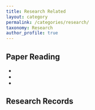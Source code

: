 ```yaml
---
title: Research Related
layout: category
permalink: /categories/research/
taxonomy: Research
author_profile: true
---
```


## Paper Reading
-
-
-

## Research Records